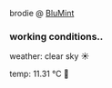 brodie @ [BluMint](https://www.linkedin.com/company/blumint-io/)

<!--weather_start-->
### working conditions..

weather: clear sky ☀️

temp: 11.31 °C 👕

<!--weather_end-->
